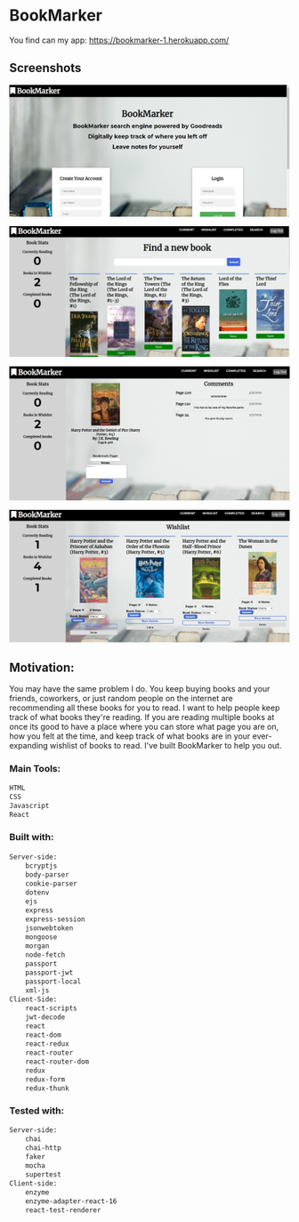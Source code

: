 # BookMarker

You find can my app: https://bookmarker-1.herokuapp.com/

## Screenshots

![alt text](public/images/landing.jpg "Landing Page")

![alt text](/public/images/search.jpg "Search Results")

![alt text](/public/images/activebook.jpg "Detail view of one book")

![alt text](/public/images/wishlist.jpg "An overview of books to be read")

## Motivation:

You may have the same problem I do. You keep buying books and your friends, coworkers, or just random people on the internet are recommending all these books for you to read. I want to help people keep track of what books they're reading. If you are reading multiple books at once its good to have a place where you can store what page you are on, how you felt at the time, and keep track of what books are in your ever-expanding wishlist of books to read. I've built BookMarker to help you out.

### Main Tools:
    HTML
    CSS
    Javascript
    React
### Built with:
    Server-side:
        bcryptjs
        body-parser
        cookie-parser
        dotenv 
        ejs
        express
        express-session
        jsonwebtoken
        mongoose
        morgan
        node-fetch
        passport
        passport-jwt
        passport-local
        xml-js
    Client-Side:
        react-scripts
        jwt-decode
        react
        react-dom
        react-redux
        react-router
        react-router-dom
        redux
        redux-form
        redux-thunk
### Tested with:
    Server-side:    
        chai
        chai-http
        faker
        mocha
        supertest
    Client-side:
        enzyme
        enzyme-adapter-react-16
        react-test-renderer
